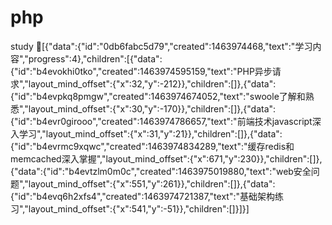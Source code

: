# php
study
￿﻿[{"data":{"id":"0db6fabc5d79","created":1463974468,"text":"学习内容","progress":4},"children":[{"data":{"id":"b4evokhi0tko","created":1463974595159,"text":"PHP异步请求","layout_mind_offset":{"x":32,"y":-212}},"children":[]},{"data":{"id":"b4evpkq8pmgw","created":1463974674052,"text":"swoole了解和熟悉","layout_mind_offset":{"x":30,"y":-170}},"children":[]},{"data":{"id":"b4evr0girooo","created":1463974786657,"text":"前端技术javascript深入学习","layout_mind_offset":{"x":31,"y":21}},"children":[]},{"data":{"id":"b4evrmc9xqwc","created":1463974834289,"text":"缓存redis和memcached深入掌握","layout_mind_offset":{"x":671,"y":230}},"children":[]},{"data":{"id":"b4evtzlm0m0c","created":1463975019880,"text":"web安全问题","layout_mind_offset":{"x":551,"y":261}},"children":[]},{"data":{"id":"b4evq6h2xfs4","created":1463974721387,"text":"基础架构练习","layout_mind_offset":{"x":541,"y":-51}},"children":[]}]}]
